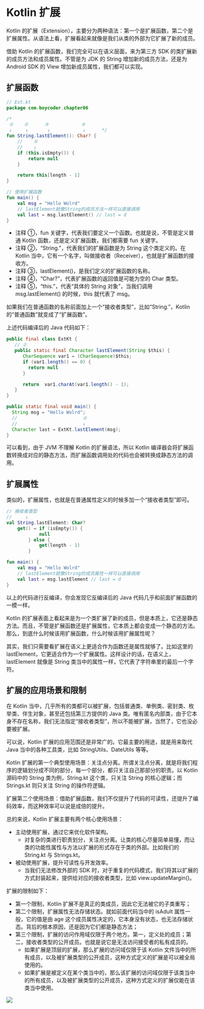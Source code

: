 # Kotlin 扩展

Kotlin 的扩展（Extension），主要分为两种语法：第一个是扩展函数，第二个是扩展属性。从语法上看，扩展看起来就像是我们从类的外部为它扩展了新的成员。

借助 Kotlin 的扩展函数，我们完全可以在语义层面，来为第三方 SDK 的类扩展新的成员方法和成员属性。不管是为 JDK 的 String 增加新的成员方法，还是为 Android SDK 的 View 增加新成员属性，我们都可以实现。

## 扩展函数

```kotlin
// Ext.kt
package com.boycoder.chapter06

/*
 ①    ②      ③            ④
 ↓     ↓       ↓            ↓      */
fun String.lastElement(): Char? {
    //    ⑤
    //    ↓
    if (this.isEmpty()) {
        return null
    }

    return this[length - 1]
}

// 使用扩展函数
fun main() {
    val msg = "Hello Wolrd"
    // lastElement就像String的成员方法一样可以直接调用
    val last = msg.lastElement() // last = d
}
```

- 注释 ①，fun 关键字，代表我们要定义一个函数。也就是说，不管是定义普通 Kotlin 函数，还是定义扩展函数，我们都需要 fun 关键字。
- 注释 ②，“String.”，代表我们的扩展函数是为 String 这个类定义的。在 Kotlin 当中，它有一个名字，叫做接收者（Receiver），也就是扩展函数的接收方。
- 注释 ③，lastElement()，是我们定义的扩展函数的名称。
- 注释 ④，“Char?”，代表扩展函数的返回值是可能为空的 Char 类型。
- 注释 ⑤，“this.”，代表“具体的 String 对象”，当我们调用 msg.lastElement() 的时候，this 就代表了 msg。

如果我们在普通函数的名称前面加上一个“接收者类型”，比如“String.”，Kotlin 的“普通函数”就变成了“扩展函数”。

上述代码编译后的 Java 代码如下：

```Java
public final class ExtKt {
   // ①
   public static final Character lastElement(String $this) {
      CharSequence var1 = (CharSequence)$this;
      if (var1.length() == 0) {
        return null
      }

      return  var1.charAt(var1.length() - 1);
   }
}

public static final void main() {
  String msg = "Hello Wolrd";
  //                        ②
  //                        ↓
  Character last = ExtKt.lastElement(msg);
}
```

可以看到，由于 JVM 不理解 Kotlin 的扩展语法，所以 Kotlin 编译器会将扩展函数转换成对应的静态方法，而扩展函数调用处的代码也会被转换成静态方法的调用。

## 扩展属性

类似的，扩展属性，也就是在普通属性定义的时候多加一个“接收者类型”即可。

```kotlin
// 接收者类型
//     ↓
val String.lastElement: Char?
    get() = if (isEmpty()) {
            null
        } else {
            get(length - 1)
        }

fun main() {
    val msg = "Hello Wolrd"
    // lastElement就像String的成员属性一样可以直接调用
    val last = msg.lastElement // last = d
}
```

以上的代码进行反编译，你会发现它反编译后的 Java 代码几乎和前面扩展函数的一模一样。

Kotlin 的扩展表面上看起来是为一个类扩展了新的成员，但是本质上，它还是静态方法。而且，不管是扩展函数还是扩展属性，它本质上都会变成一个静态的方法。那么，到底什么时候该用扩展函数，什么时候该用扩展属性呢？

其实，我们只需要看扩展在语义上更适合作为函数还是属性就够了。比如这里的 lastElement，它更适合作为一个扩展属性。这样设计的话，在语义上，lastElement 就像是 String 类当中的属性一样，它代表了字符串里的最后一个字符。

## 扩展的应用场景和限制

在 Kotlin 当中，几乎所有的类都可以被扩展，包括普通类、单例类、密封类、枚举类、伴生对象，甚至还包括第三方提供的 Java 类。唯有匿名内部类，由于它本身不存在名称，我们无法指定“接收者类型”，所以不能被扩展，当然了，它也没必要被扩展。

可以说，Kotlin 扩展的应用范围还是非常广的。它最主要的用途，就是用来取代 Java 当中的各种工具类，比如 StringUtils、DateUtils 等等。

Kotlin 扩展的第一个典型使用场景：关注点分离。所谓关注点分离，就是将我们程序的逻辑划分成不同的部分，每一个部分，都只关注自己那部分的职责。以 Kotlin 源码中的 String 类为例，String.kt 这个类，只关注 String 的核心逻辑；而 Strings.kt 则只关注 String 的操作符逻辑。

扩展第二个使用场景：借助扩展函数，我们不仅提升了代码的可读性，还提升了编码效率，而这种效率可以说是成倍的提升。

总的来说，Kotlin 扩展主要有两个核心使用场景：

- 主动使用扩展，通过它来优化软件架构。
  - 对复杂的类进行职责划分，关注点分离。让类的核心尽量简单易懂，而让类的功能性属性与方法以扩展的形式存在于类的外部。比如我们的 String.kt 与 Strings.kt。
- 被动使用扩展，提升可读性与开发效率。
  - 当我们无法修改外部的 SDK 时，对于重复的代码模式，我们将其以扩展的方式封装起来，提供给对应的接收者类型，比如 view.updateMargin()。

扩展的限制如下：

- 第一个限制，Kotlin 扩展不是真正的类成员，因此它无法被它的子类重写；
- 第二个限制，扩展属性无法存储状态。就如前面代码当中的 isAdult 属性一般，它的值是由 age 这个成员属性决定的，它本身没有状态，也无法存储状态。背后的根本原因，还是因为它们都是静态方法；
- 第三个限制，扩展的访问作用域仅限于两个地方。第一，定义处的成员；第二，接收者类型的公开成员。也就是说它是无法访问接受者的私有成员的。
  - 如果扩展是顶层的扩展，那么扩展的访问域仅限于该 Kotlin 文件当中的所有成员，以及被扩展类型的公开成员，这种方式定义的扩展是可以被全局使用的。
  - 如果扩展是被定义在某个类当中的，那么该扩展的访问域仅限于该类当中的所有成员，以及被扩展类型的公开成员，这种方式定义的扩展仅能在该类当中使用。

![](https://blog-pic-1251295613.cos.ap-guangzhou.myqcloud.com/1692802263.63904SmartPic.png)